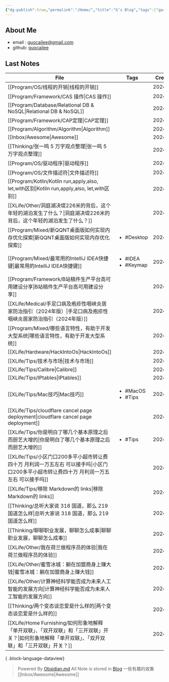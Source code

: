 ```yaml
---
{"dg-publish":true,"permalink":"/Home/","title":"G‘s Blog","tags":["gardenEntry"],"noteIcon":""}
---
```


## About Me
* email : [guocailee@gmail.com](mailto:guocailee@gmail.com)
* github: [guocailee](https://github.com/guocailee)


## Last Notes

| File                                                                                        | Tags                                    | CreatedAt  |
| ------------------------------------------------------------------------------------------- | --------------------------------------- | ---------- |
| [[Program/OS/线程的开销\|线程的开销]]                                                              | <ul></ul>                               | 2024/08/13 |
| [[Program/Framework/CAS 操作\|CAS 操作]]                                                     | <ul></ul>                               | 2024/08/13 |
| [[Program/Database/Relational DB & NoSQL\|Relational DB & NoSQL]]                        | <ul></ul>                               | 2024/08/12 |
| [[Program/Framework/CAP定理\|CAP定理]]                                                       | <ul></ul>                               | 2024/08/13 |
| [[Program/Algorithm/Algorithm\|Algorithm]]                                               | <ul></ul>                               | 2024/08/12 |
| [[Inbox/Awesome\|Awesome]]                                                               | <ul></ul>                               | 2024/08/12 |
| [[Thinking/张一鸣 5 万字观点整理\|张一鸣 5 万字观点整理]]                                                  | <ul></ul>                               | 2024/08/12 |
| [[Program/OS/驱动程序\|驱动程序]]                                                                | <ul></ul>                               | 2024/08/12 |
| [[Program/OS/文件描述符\|文件描述符]]                                                              | <ul></ul>                               | 2024/08/13 |
| [[Program/Kotlin/Kotlin run,apply,also, let,with区别\|Kotlin run,apply,also, let,with区别]]  | <ul></ul>                               | 2024/08/12 |
| [[XLife/Other/洞庭湖决堤226米的背后，这个年轻的湖泊发生了什么？\|洞庭湖决堤226米的背后，这个年轻的湖泊发生了什么？]]                   | <ul></ul>                               | 2024/08/12 |
| [[Program/Mixed/新QQNT桌面版如何实现内存优化探索\|新QQNT桌面版如何实现内存优化探索]]                                 | <ul><li>#Desktop</li></ul>              | 2024/08/12 |
| [[Program/Mixed/最常用的IntelliJ IDEA快捷键\|最常用的IntelliJ IDEA快捷键]]                             | <ul><li>#IDEA</li><li>#Keymap</li></ul> | 2024/08/14 |
| [[Program/Framework/B站稿件生产平台高可用建设分享\|B站稿件生产平台高可用建设分享]]                                   | <ul></ul>                               | 2024/08/12 |
| [[XLife/Medical/手足口病及疱疹性咽峡炎居家防治指引（2024年版）\|手足口病及疱疹性咽峡炎居家防治指引（2024年版）]]                   | <ul></ul>                               | 2024/08/12 |
| [[Program/Mixed/哪些语言特性，有助于开发大型系统\|哪些语言特性，有助于开发大型系统]]                                     | <ul></ul>                               | 2024/08/12 |
| [[XLife/Hardware/HackIntoOs\|HackIntoOs]]                                                | <ul></ul>                               | 2024/08/12 |
| [[XLife/Tips/技术与市场\|技术与市场]]                                                              | <ul></ul>                               | 2024/08/12 |
| [[XLife/Tips/Calibre\|Calibre]]                                                          | <ul></ul>                               | 2024/08/12 |
| [[XLife/Tips/IPtables\|IPtables]]                                                        | <ul></ul>                               | 2024/08/12 |
| [[XLife/Tips/Mac技巧\|Mac技巧]]                                                              | <ul><li>#MacOS</li><li>#Tips</li></ul>  | 2024/08/12 |
| [[XLife/Tips/cloudflare cancel page deployment\|cloudflare cancel page deployment]]      | <ul></ul>                               | 2024/08/12 |
| [[XLife/Tips/你是明白了哪几个基本原理之后而厨艺大增的\|你是明白了哪几个基本原理之后而厨艺大增的]]                                | <ul><li>#Tips</li></ul>                 | 2024/08/12 |
| [[XLife/Tips/小区门口200多平小超市转让费四十万 月利润一万五左右 可以接手吗\|小区门口200多平小超市转让费四十万 月利润一万五左右 可以接手吗]]      | <ul></ul>                               | 2024/08/12 |
| [[XLife/Tips/移除 Markdown的 links\|移除 Markdown的 links]]                                    | <ul></ul>                               | 2024/08/12 |
| [[Thinking/总听大家说 318 国道，那么 219 国道怎么样\|总听大家说 318 国道，那么 219 国道怎么样]]                        | <ul></ul>                               | 2024/08/12 |
| [[Thinking/聊聊职业发展，聊聊怎么成事\|聊聊职业发展，聊聊怎么成事]]                                                | <ul></ul>                               | 2024/08/12 |
| [[XLife/Other/我在荷兰做程序员的体验\|我在荷兰做程序员的体验]]                                                 | <ul></ul>                               | 2024/08/12 |
| [[XLife/Other/蜜雪冰城：躺在加盟商身上赚大钱\|蜜雪冰城：躺在加盟商身上赚大钱]]                                         | <ul></ul>                               | 2024/08/12 |
| [[XLife/Other/计算神经科学能否成为未来人工智能的发展方向\|计算神经科学能否成为未来人工智能的发展方向]]                             | <ul></ul>                               | 2024/08/12 |
| [[Thinking/两个变态谈恋爱是什么样的\|两个变态谈恋爱是什么样的]]                                                  | <ul></ul>                               | 2024/08/12 |
| [[XLife/Home Furnishing/如何形象地解释「单开双联」、「双开双联」和「三开双联」开关？\|如何形象地解释「单开双联」、「双开双联」和「三开双联」开关？]] | <ul></ul>                               | 2024/08/12 |

{ .block-language-dataview}


>Powered By [Obsidian.md](https://obsidian.md/) 
 All Note is stored in [Blog](https://github.com/guocailee/blog)
> 一些有趣的收集[[Inbox/Awesome\|Awesome]]